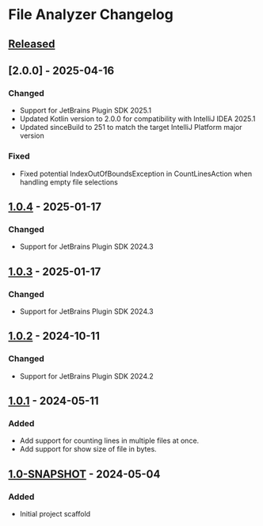 <!-- Keep a Changelog guide -> https://keepachangelog.com -->

# File Analyzer Changelog

## [Released]

## [2.0.0] - 2025-04-16

### Changed

- Support for JetBrains Plugin SDK 2025.1
- Updated Kotlin version to 2.0.0 for compatibility with IntelliJ IDEA 2025.1
- Updated sinceBuild to 251 to match the target IntelliJ Platform major version

### Fixed

- Fixed potential IndexOutOfBoundsException in CountLinesAction when handling empty file selections

## [1.0.4] - 2025-01-17

### Changed

- Support for JetBrains Plugin SDK 2024.3

## [1.0.3] - 2025-01-17

### Changed

- Support for JetBrains Plugin SDK 2024.3

## [1.0.2] - 2024-10-11

### Changed

- Support for JetBrains Plugin SDK 2024.2

## [1.0.1] - 2024-05-11

### Added

- Add support for counting lines in multiple files at once.
- Add support for show size of file in bytes.

## [1.0-SNAPSHOT] - 2024-05-04

### Added

- Initial project scaffold

[Released]: https://github.com/sercheo87/file-analyzer/commits/v1.0.2..HEAD

[1.0.4]: https://github.com/sercheo87/file-analyzer/commits/v1.0.3..v1.0.4

[1.0.3]: https://github.com/sercheo87/file-analyzer/commits/v1.0.2..v1.0.3

[1.0.2]: https://github.com/sercheo87/file-analyzer/commits/v1.0.1..v1.0.2

[1.0.1]: https://github.com/sercheo87/file-analyzer/commits/v1.0-SNAPSHOT..v1.0.1

[1.0-SNAPSHOT]: https://github.com/sercheo87/file-analyzer/commits/v1.0-SNAPSHOT

[0.0.1]: https://github.com/JetBrains/intellij-platform-plugin-template/commits
